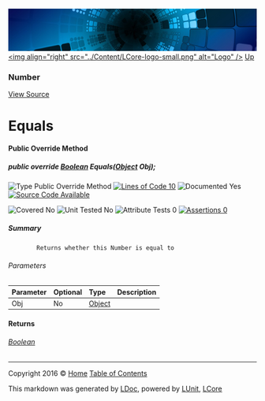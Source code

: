 ![](../Content/LCore-banner-small.png "")
[&lt;img align=&quot;right&quot; src=&quot;../Content/LCore-logo-small.png&quot; alt=&quot;Logo&quot; /&gt;](../../README.md)
[Up](Number.md)

### Number
[View Source](../Numbers/Base/Number.cs)

# Equals

#### Public Override Method

##### public override <a href="https://msdn.microsoft.com/en-us/library/system.boolean.aspx" alt="">Boolean</a> Equals(<a href="https://msdn.microsoft.com/en-us/library/system.object.aspx" alt="">Object</a> Obj);

![Type Public Override Method](http://b.repl.ca/v1/Type-Public%20Override%20Method-blue.png "") [![Lines of Code 10](http://b.repl.ca/v1/Lines%20of%20Code-10-blue.png "")](../Numbers/Base/Number.cs#L430)    ![Documented Yes](http://b.repl.ca/v1/Documented-Yes-brightgreen.png "") [![Source Code Available](http://b.repl.ca/v1/Source%20Code-Available-brightgreen.png "")](../Numbers/Base/Number.cs#L430)

![Covered No](http://b.repl.ca/v1/Covered-No-red.png "") ![Unit Tested No](http://b.repl.ca/v1/Unit%20Tested-No-lightgrey.png "") ![Attribute Tests 0](http://b.repl.ca/v1/Attribute%20Tests-0-lightgrey.png "") [![Assertions 0](http://b.repl.ca/v1/Assertions-0-lightgrey.png "")](../Numbers/Base/Number.cs)

##### Summary

            Returns whether this Number is equal to 

###### Parameters

Parameter | Optional | Type | Description
:---  | :---  | :---  | :--- 
Obj | No | [Object](https://msdn.microsoft.com/en-us/library/system.object.aspx) | 


#### Returns

###### [Boolean](https://msdn.microsoft.com/en-us/library/system.boolean.aspx)



---

Copyright 2016 &copy; [Home](../../README.md) [Table of Contents](../../TableOfContents.md)

This markdown was generated by [LDoc](https://github.com/CodeSingularity/LDoc), powered by [LUnit](https://github.com/CodeSingularity/LUnit), [LCore](https://github.com/CodeSingularity/LCore)
